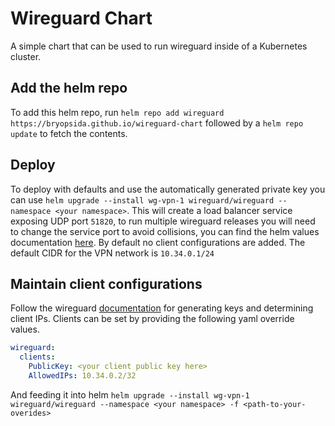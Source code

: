 # Wireguard Chart
A simple chart that can be used to run wireguard inside of a Kubernetes cluster.

## Add the helm repo
To add this helm repo, run `helm repo add wireguard https://bryopsida.github.io/wireguard-chart` followed by a `helm repo update` to fetch the contents.

## Deploy
To deploy with defaults and use the automatically generated private key you can use `helm upgrade --install wg-vpn-1 wireguard/wireguard --namespace <your namespace>`.
This will create a load balancer service exposing UDP port `51820`, to run multiple wireguard releases you will need to change the service port to avoid collisions, 
you can find the helm values documentation [here](helm/wireguard/README.md). By default no client configurations are added. The default CIDR for the VPN network is `10.34.0.1/24`

## Maintain client configurations
Follow the wireguard [documentation](https://www.wireguard.com/quickstart/) for generating keys and determining client IPs. Clients can be set by providing the following yaml override values.

``` yaml
wireguard:
  clients:
    PublicKey: <your client public key here>
    AllowedIPs: 10.34.0.2/32
```

And feeding it into helm `helm upgrade --install wg-vpn-1 wireguard/wireguard --namespace <your namespace> -f <path-to-your-overides>`
